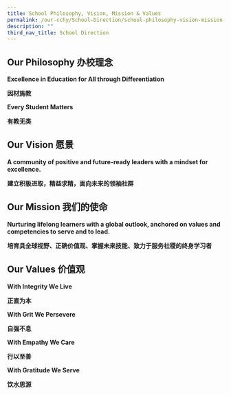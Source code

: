 ```yaml
---
title: School Philosophy, Vision, Mission & Values
permalink: /our-cchy/School-Direction/school-philosophy-vision-mission-n-values
description: ""
third_nav_title: School Direction
---
```

Our Philosophy 办校理念
-------------------

**Excellence in Education for All through Differentiation**

**因材施教**

**Every Student Matters**

**有教无类**

Our Vision 愿景
-------------

**A community of positive and future-ready leaders with a mindset for excellence.**

**建立积极进取，精益求精，面向未来的领袖社群**

Our Mission 我们的使命
-----------------

**Nurturing lifelong learners with a global outlook, anchored on values and competencies to serve and to lead.**

**培育具全球视野、正确价值观、掌握未来技能、致力于服务社稷的终身学习者**

Our Values 价值观
--------------

**With Integrity We Live**

**正直为本**

**With Grit We Persevere**

**自强不息**

**With Empathy We Care**

**行以至善**

**With Gratitude We Serve**

**饮水思源**
